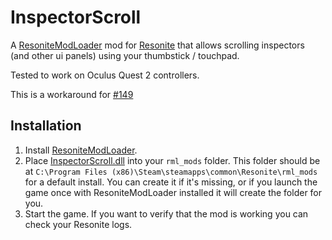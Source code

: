 # InspectorScroll

A [ResoniteModLoader](https://github.com/resonite-modding-group/ResoniteModLoader) mod for [Resonite](https://resonite.com/) that allows scrolling inspectors (and other ui panels) using your thumbstick / touchpad.<br>

Tested to work on Oculus Quest 2 controllers.

This is a workaround for [#149](https://github.com/Yellow-Dog-Man/Resonite-Issues/issues/149)

## Installation
1. Install [ResoniteModLoader](https://github.com/resonite-modding-group/ResoniteModLoader).
1. Place [InspectorScroll.dll](https://github.com/art0007i/InspectorScroll/releases/latest/download/InspectorScroll.dll) into your `rml_mods` folder. This folder should be at `C:\Program Files (x86)\Steam\steamapps\common\Resonite\rml_mods` for a default install. You can create it if it's missing, or if you launch the game once with ResoniteModLoader installed it will create the folder for you.
1. Start the game. If you want to verify that the mod is working you can check your Resonite logs.
